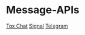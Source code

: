 # Message-APIs

[Tox Chat](https://tox.chat/)
[Signal](https://whispersystems.org/)
[Telegram](https://telegram.org/)
